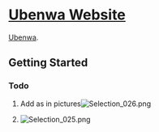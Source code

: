 # [Ubenwa Website](http://ubenwa.com/)

[Ubenwa](http://ubenwa.com/).

## Getting Started
### Todo ###
1. Add as in pictures![Selection_026.png](https://bitbucket.org/repo/AzRK96/images/2578643478-Selection_026.png)

2. ![Selection_025.png](https://bitbucket.org/repo/AzRK96/images/3036886352-Selection_025.png)